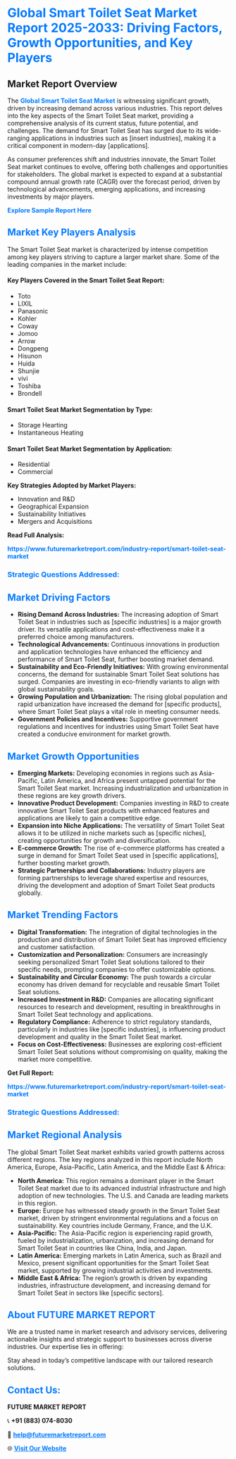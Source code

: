 <h1 style="color: #007BFF;">Global Smart Toilet Seat Market Report 2025-2033: Driving Factors, Growth Opportunities, and Key Players</h1>

<section id="overview">
<h2>Market Report Overview</h2>
<p>The <a href="https://www.futuremarketreport.com/industry-report/smart-toilet-seat-market" style="color: #007BFF; text-decoration: none;"><strong>Global Smart Toilet Seat Market</strong></a> is witnessing significant growth, driven by increasing demand across various industries. This report delves into the key aspects of the Smart Toilet Seat market, providing a comprehensive analysis of its current status, future potential, and challenges. The demand for Smart Toilet Seat has surged due to its wide-ranging applications in industries such as [insert industries], making it a critical component in modern-day [applications].</p>
<p>As consumer preferences shift and industries innovate, the Smart Toilet Seat market continues to evolve, offering both challenges and opportunities for stakeholders. The global market is expected to expand at a substantial compound annual growth rate (CAGR) over the forecast period, driven by technological advancements, emerging applications, and increasing investments by major players.</p>
</section>

<section id="overview">
<p><a href="https://www.futuremarketreport.com/request-sample/reportId=26386" style="color: #007BFF; text-decoration: none;"><strong>Explore Sample Report Here</strong></a></p>
</section>

<section id="key-players">
<h2 style="color: #007BFF;">Market Key Players Analysis</h2>
<p>The Smart Toilet Seat market is characterized by intense competition among key players striving to capture a larger market share. Some of the leading companies in the market include:</p>
<h4>Key Players Covered in the Smart Toilet Seat Report:</h4>
<ul><li>Toto</li><li>LIXIL</li><li>Panasonic</li><li>Kohler</li><li>Coway</li><li>Jomoo</li><li>Arrow</li><li>Dongpeng</li><li>Hisunon</li><li>Huida</li><li>Shunjie</li><li>vivi</li><li>Toshiba</li><li>Brondell</li></ul>
<h4>Smart Toilet Seat Market Segmentation by Type:</h4>
<ul><li>Storage Hearting</li><li>Instantaneous Heating</li></ul>

<h4>Smart Toilet Seat Market Segmentation by Application:</h4>
<ul><li>Residential</li><li>Commercial</li></ul>
<p><strong>Key Strategies Adopted by Market Players:</strong></p>
<ul>
<li>Innovation and R&D</li>
<li>Geographical Expansion</li>
<li>Sustainability Initiatives</li>
<li>Mergers and Acquisitions</li>
</ul>
</section>

<section>
<p><strong>Read Full Analysis: </strong></p><a href="https://www.futuremarketreport.com/industry-report/smart-toilet-seat-market" style="color: #007BFF; text-decoration: none;"><strong>https://www.futuremarketreport.com/industry-report/smart-toilet-seat-market</strong></a>
<h3 style="color: #007BFF;">Strategic Questions Addressed:</h3>
</section>

<section id="driving-factors">
<h2 style="color: #007BFF;">Market Driving Factors</h2>
<ul>
<li><strong>Rising Demand Across Industries:</strong> The increasing adoption of Smart Toilet Seat in industries such as [specific industries] is a major growth driver. Its versatile applications and cost-effectiveness make it a preferred choice among manufacturers.</li>
<li><strong>Technological Advancements:</strong> Continuous innovations in production and application technologies have enhanced the efficiency and performance of Smart Toilet Seat, further boosting market demand.</li>
<li><strong>Sustainability and Eco-Friendly Initiatives:</strong> With growing environmental concerns, the demand for sustainable Smart Toilet Seat solutions has surged. Companies are investing in eco-friendly variants to align with global sustainability goals.</li>
<li><strong>Growing Population and Urbanization:</strong> The rising global population and rapid urbanization have increased the demand for [specific products], where Smart Toilet Seat plays a vital role in meeting consumer needs.</li>
<li><strong>Government Policies and Incentives:</strong> Supportive government regulations and incentives for industries using Smart Toilet Seat have created a conducive environment for market growth.</li>
</ul>
</section>

<section id="growth-opportunities">
<h2 style="color: #007BFF;">Market Growth Opportunities</h2>
<ul>
<li><strong>Emerging Markets:</strong> Developing economies in regions such as Asia-Pacific, Latin America, and Africa present untapped potential for the Smart Toilet Seat market. Increasing industrialization and urbanization in these regions are key growth drivers.</li>
<li><strong>Innovative Product Development:</strong> Companies investing in R&D to create innovative Smart Toilet Seat products with enhanced features and applications are likely to gain a competitive edge.</li>
<li><strong>Expansion into Niche Applications:</strong> The versatility of Smart Toilet Seat allows it to be utilized in niche markets such as [specific niches], creating opportunities for growth and diversification.</li>
<li><strong>E-commerce Growth:</strong> The rise of e-commerce platforms has created a surge in demand for Smart Toilet Seat used in [specific applications], further boosting market growth.</li>
<li><strong>Strategic Partnerships and Collaborations:</strong> Industry players are forming partnerships to leverage shared expertise and resources, driving the development and adoption of Smart Toilet Seat products globally.</li>
</ul>
</section>

<section id="trending-factors">
<h2 style="color: #007BFF;">Market Trending Factors</h2>
<ul>
<li><strong>Digital Transformation:</strong> The integration of digital technologies in the production and distribution of Smart Toilet Seat has improved efficiency and customer satisfaction.</li>
<li><strong>Customization and Personalization:</strong> Consumers are increasingly seeking personalized Smart Toilet Seat solutions tailored to their specific needs, prompting companies to offer customizable options.</li>
<li><strong>Sustainability and Circular Economy:</strong> The push towards a circular economy has driven demand for recyclable and reusable Smart Toilet Seat solutions.</li>
<li><strong>Increased Investment in R&D:</strong> Companies are allocating significant resources to research and development, resulting in breakthroughs in Smart Toilet Seat technology and applications.</li>
<li><strong>Regulatory Compliance:</strong> Adherence to strict regulatory standards, particularly in industries like [specific industries], is influencing product development and quality in the Smart Toilet Seat market.</li>
<li><strong>Focus on Cost-Effectiveness:</strong> Businesses are exploring cost-efficient Smart Toilet Seat solutions without compromising on quality, making the market more competitive.</li>
</ul>
</section>

<section>
<p><strong>Get Full Report: </strong></p><a href="https://www.futuremarketreport.com/industry-report/smart-toilet-seat-market" style="color: #007BFF; text-decoration: none;"><strong>https://www.futuremarketreport.com/industry-report/smart-toilet-seat-market</strong></a>
<h3 style="color: #007BFF;">Strategic Questions Addressed:</h3>
</section>


<section id="regional-analysis">
<h2 style="color: #007BFF;">Market Regional Analysis</h2>
<p>The global Smart Toilet Seat market exhibits varied growth patterns across different regions. The key regions analyzed in this report include North America, Europe, Asia-Pacific, Latin America, and the Middle East & Africa:</p>
<ul>
<li><strong>North America:</strong> This region remains a dominant player in the Smart Toilet Seat market due to its advanced industrial infrastructure and high adoption of new technologies. The U.S. and Canada are leading markets in this region.</li>
<li><strong>Europe:</strong> Europe has witnessed steady growth in the Smart Toilet Seat market, driven by stringent environmental regulations and a focus on sustainability. Key countries include Germany, France, and the U.K.</li>
<li><strong>Asia-Pacific:</strong> The Asia-Pacific region is experiencing rapid growth, fueled by industrialization, urbanization, and increasing demand for Smart Toilet Seat in countries like China, India, and Japan.</li>
<li><strong>Latin America:</strong> Emerging markets in Latin America, such as Brazil and Mexico, present significant opportunities for the Smart Toilet Seat market, supported by growing industrial activities and investments.</li>
<li><strong>Middle East & Africa:</strong> The region’s growth is driven by expanding industries, infrastructure development, and increasing demand for Smart Toilet Seat in sectors like [specific sectors].</li>
</ul>
</section>

<footer>
<h2 style="color: #007BFF;">About FUTURE MARKET REPORT</h2>
<p>We are a trusted name in market research and advisory services, delivering actionable insights and strategic support to businesses across diverse industries. Our expertise lies in offering:</p>

<p>Stay ahead in today’s competitive landscape with our tailored research solutions.</p>

<h2 style="color: #007BFF;">Contact Us:</h2>
<p><strong>FUTURE MARKET REPORT</strong></p>
<p>📞 <strong>+91 (883) 074-8030</strong></p>
<p>📧 <strong><a href="mailto:help@futuremarketreport.com" style="color: #007BFF;">help@futuremarketreport.com</a></strong></p>
<p>🌐 <strong><a href="https://www.futuremarketreport.com/" style="color: #007BFF;">Visit Our Website</a></strong></p>
</footer>